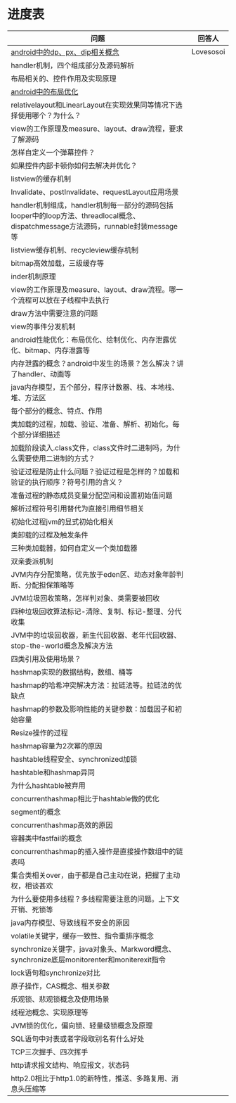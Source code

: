 # 进度表

|问题|回答人|
|------|------|
|[android中的dp、px、dip相关概念](android/question_dp_px.md)|Lovesosoi|
|handler机制，四个组成部分及源码解析||
|布局相关的<merge>、<viewstub>控件作用及实现原理||
|[android中的布局优化](android/Android布局优化.md)||
|relativelayout和LinearLayout在实现效果同等情况下选择使用哪个？为什么？||
|view的工作原理及measure、layout、draw流程，要求了解源码||
|怎样自定义一个弹幕控件？||
|如果控件内部卡顿你如何去解决并优化？||
|listview的缓存机制||
|Invalidate、postInvalidate、requestLayout应用场景||
|handler机制组成，handler机制每一部分的源码包括looper中的loop方法、threadlocal概念、dispatchmessage方法源码，runnable封装message等||
|listview缓存机制、recycleview缓存机制||
|bitmap高效加载，三级缓存等||
|inder机制原理||
|view的工作原理及measure、layout、draw流程。哪一个流程可以放在子线程中去执行||
|draw方法中需要注意的问题||
|view的事件分发机制||
|android性能优化：布局优化、绘制优化、内存泄露优化、bitmap、内存泄露等||
|内存泄露的概念？android中发生的场景？怎么解决？讲了handler、动画等||
|java内存模型，五个部分，程序计数器、栈、本地栈、堆、方法区||
|每个部分的概念、特点、作用||
|类加载的过程，加载、验证、准备、解析、初始化。每个部分详细描述||
|加载阶段读入.class文件，class文件时二进制吗，为什么需要使用二进制的方式？||
|验证过程是防止什么问题？验证过程是怎样的？加载和验证的执行顺序？符号引用的含义？||
|准备过程的静态成员变量分配空间和设置初始值问题||
|解析过程符号引用替代为直接引用细节相关||
|初始化过程jvm的显式初始化相关||
|类卸载的过程及触发条件||
|三种类加载器，如何自定义一个类加载器||
|双亲委派机制||
|JVM内存分配策略，优先放于eden区、动态对象年龄判断、分配担保策略等||
|JVM垃圾回收策略，怎样判对象、类需要被回收||
|四种垃圾回收算法标记-清除、复制、标记-整理、分代收集||
|JVM中的垃圾回收器，新生代回收器、老年代回收器、stop-the-world概念及解决方法||
|四类引用及使用场景？||
|hashmap实现的数据结构，数组、桶等||
|hashmap的哈希冲突解决方法：拉链法等。拉链法的优缺点||
|hashmap的参数及影响性能的关键参数：加载因子和初始容量||
|Resize操作的过程||
|hashmap容量为2次幂的原因||
|hashtable线程安全、synchronized加锁||
|hashtable和hashmap异同||
|为什么hashtable被弃用||
|concurrenthashmap相比于hashtable做的优化||
|segment的概念||
|concurrenthashmap高效的原因||
|容器类中fastfail的概念||
|concurrenthashmap的插入操作是直接操作数组中的链表吗||
|集合类相关over，由于都是自己主动在说，把握了主动权，相谈甚欢||
|为什么要使用多线程？多线程需要注意的问题。上下文开销、死锁等||
|java内存模型、导致线程不安全的原因||
|volatile关键字，缓存一致性、指令重排序概念||
|synchronize关键字，java对象头、Markword概念、synchronize底层monitorenter和moniterexit指令||
|lock语句和synchronize对比||
|原子操作，CAS概念、相关参数||
|乐观锁、悲观锁概念及使用场景||
|线程池概念、实现原理等||
|JVM锁的优化，偏向锁、轻量级锁概念及原理||
|SQL语句中对表或者字段取别名有什么好处||
|TCP三次握手、四次挥手||
|http请求报文结构、响应报文，状态码||
|http2.0相比于http1.0的新特性，推送、多路复用、消息头压缩等||



